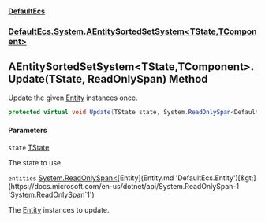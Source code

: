 #### [DefaultEcs](DefaultEcs.md 'DefaultEcs')
### [DefaultEcs.System](DefaultEcs.md#DefaultEcs.System 'DefaultEcs.System').[AEntitySortedSetSystem&lt;TState,TComponent&gt;](AEntitySortedSetSystem_TState,TComponent_.md 'DefaultEcs.System.AEntitySortedSetSystem<TState,TComponent>')

## AEntitySortedSetSystem<TState,TComponent>.Update(TState, ReadOnlySpan<Entity>) Method

Update the given [Entity](Entity.md 'DefaultEcs.Entity') instances once.

```csharp
protected virtual void Update(TState state, System.ReadOnlySpan<DefaultEcs.Entity> entities);
```
#### Parameters

<a name='DefaultEcs.System.AEntitySortedSetSystem_TState,TComponent_.Update(TState,System.ReadOnlySpan_DefaultEcs.Entity_).state'></a>

`state` [TState](AEntitySortedSetSystem_TState,TComponent_.md#DefaultEcs.System.AEntitySortedSetSystem_TState,TComponent_.TState 'DefaultEcs.System.AEntitySortedSetSystem<TState,TComponent>.TState')

The state to use.

<a name='DefaultEcs.System.AEntitySortedSetSystem_TState,TComponent_.Update(TState,System.ReadOnlySpan_DefaultEcs.Entity_).entities'></a>

`entities` [System.ReadOnlySpan&lt;](https://docs.microsoft.com/en-us/dotnet/api/System.ReadOnlySpan-1 'System.ReadOnlySpan`1')[Entity](Entity.md 'DefaultEcs.Entity')[&gt;](https://docs.microsoft.com/en-us/dotnet/api/System.ReadOnlySpan-1 'System.ReadOnlySpan`1')

The [Entity](Entity.md 'DefaultEcs.Entity') instances to update.